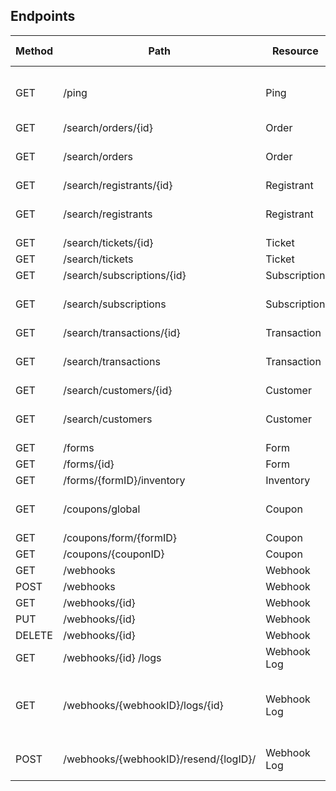 ## Endpoints

Method			|	Path 											|	Resource 			| Description / Notes
------------|---------------------------|---------------|------------------------------
GET 				|/ping											| Ping					| Simple endpoint to check API health
GET					|/search/orders/{id}				|	Order					|
GET					|/search/orders							|	Order					| Required params: product
GET					|/search/registrants/{id}		| Registrant		|
GET					|/search/registrants				| Registrant		|	Required params: product
GET					|/search/tickets/{id}				| Ticket				|
GET					|/search/tickets						| Ticket				|
GET					|/search/subscriptions/{id}	| Subscription	|
GET					|/search/subscriptions			| Subscription	|	Required params: product
GET					|/search/transactions/{id}	| Transaction		|
GET					|/search/transactions				| Transaction		|	Required params: product
GET					|/search/customers/{id}	| Customer		|
GET					|/search/customers				| Customer		|	Required params: product
GET					|/forms											|	Form					|
GET 				|/forms/{id}								|	Form					|
GET					|/forms/{formID}/inventory	|	Inventory				|
GET					|/coupons/global						| Coupon				|	Required params: product
GET					|/coupons/form/{formID}			|	Coupon				|
GET					|/coupons/{couponID}				|	Coupon				|
GET					|/webhooks									|	Webhook				|
POST				|/webhooks									|	Webhook 			|
GET					|/webhooks/{id}							| Webhook				|
PUT					|/webhooks/{id}							| Webhook				|
DELETE			|/webhooks/{id}							|	Webhook				|
GET					|/webhooks/{id}	/logs				| Webhook Log		|
GET					|/webhooks/{webhookID}/logs/{id}						| Webhook Log	| Retrieve a list of sent webhooks in log format		|
POST				|/webhooks/{webhookID}/resend/{logID}/			| Webhook Log	| Resend a webhook event	|
